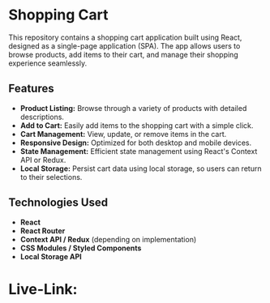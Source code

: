 # Shopping Cart

This repository contains a shopping cart application built using React, designed as a single-page application (SPA). The app allows users to browse products, add items to their cart, and manage their shopping experience seamlessly.

## Features

- **Product Listing:** Browse through a variety of products with detailed descriptions.
- **Add to Cart:** Easily add items to the shopping cart with a simple click.
- **Cart Management:** View, update, or remove items in the cart.
- **Responsive Design:** Optimized for both desktop and mobile devices.
- **State Management:** Efficient state management using React's Context API or Redux.
- **Local Storage:** Persist cart data using local storage, so users can return to their selections.

## Technologies Used

- **React**
- **React Router**
- **Context API / Redux** (depending on implementation)
- **CSS Modules / Styled Components**
- **Local Storage API**

# Live-Link: 
